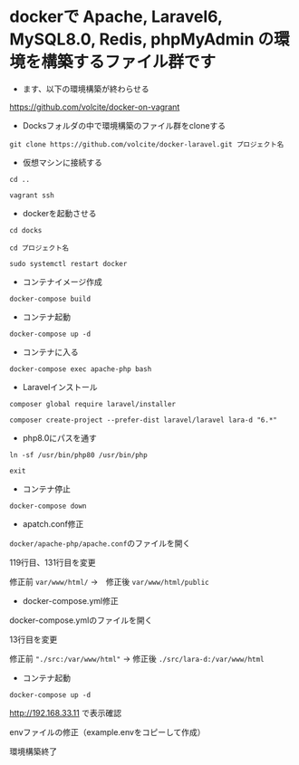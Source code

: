 # dockerで Apache, Laravel6, MySQL8.0, Redis, phpMyAdmin の環境を構築するファイル群です

- ます、以下の環境構築が終わらせる

https://github.com/volcite/docker-on-vagrant

- Docksフォルダの中で環境構築のファイル群をcloneする

`git clone https://github.com/volcite/docker-laravel.git プロジェクト名`

- 仮想マシンに接続する

`cd ..`

`vagrant ssh`

- dockerを起動させる

`cd docks`

`cd プロジェクト名`

`sudo systemctl restart docker`

- コンテナイメージ作成

`docker-compose build`

- コンテナ起動

`docker-compose up -d`

- コンテナに入る

`docker-compose exec apache-php bash`

- Laravelインストール

`composer global require laravel/installer`

`composer create-project --prefer-dist laravel/laravel lara-d "6.*"`

- php8.0にパスを通す

`ln -sf /usr/bin/php80 /usr/bin/php`

`exit`

- コンテナ停止

`docker-compose down`

- apatch.conf修正

`docker/apache-php/apache.conf`のファイルを開く

119行目、131行目を変更

修正前 `var/www/html/` →　修正後 `var/www/html/public`

- docker-compose.yml修正

docker-compose.ymlのファイルを開く

 13行目を変更

修正前 `"./src:/var/www/html"` → 修正後 `./src/lara-d:/var/www/html`

- コンテナ起動

`docker-compose up -d`

http://192.168.33.11 で表示確認

envファイルの修正（example.envをコピーして作成）

環境構築終了
